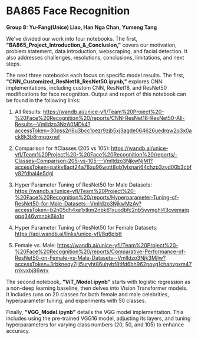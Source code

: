 # BA865 Face Recognition
**Group 8: Yu-Fang(Unice) Liao, Han Nga Chan, Yumeng Tang**

We've divided our work into four notebooks. The first, **"BA865_Project_Introduction_&_Conclusion,"** covers our motivation, problem statement, data introduction, webscraping, and facial detection. It also addresses challenges, resolutions, conclusions, limitations, and next steps.


The next three notebooks each focus on specific model results. The first, **"CNN_Customized_ResNet18_ResNet50.ipynb,"** explores CNN implementations, including custom CNN, ResNet18, and ResNet50 modifications for face recognition. Output and report of this notebook can be found in the following links: 

  1. All Results: https://wandb.ai/unice-yfl/Team%20Project%20-%20Face%20Recognition%20/reports/CNN-ResNet18-ResNet50-All-Results--Vmlldzo3NzA0MDk4?accessToken=30pss2rl6u3bcc1oezr9zjb5xj3agde064626uedrqw2o3x0ack8k3b8rmqgxnef

  2. Comparison for #Classes (205 vs 105): https://wandb.ai/unice-yfl/Team%20Project%20-%20Face%20Recognition%20/reports/-Classes-Comparison-205-vs-105---Vmlldzo3NjkwNjM1?accessToken=patkv8aqt24a78xu96wott8qb1ylxnari64chzp3zyd00b3cbfy82fdhal4e5dgl

  3. Hyper Parameter Tuning of ResNet50 for Male Datasets: https://wandb.ai/unice-yfl/Team%20Project%20-%20Face%20Recognition%20/reports/Hyperparameter-Tuning-of-ResNet50-for-Male-Datasets--Vmlldzo3NjkwMzAy?accessToken=b2n05dh4xe1xlkm2nbk61xuodbfc2nb5yymghl43cvemaiqopq346vmnbk6iio1n  

  4. Hyper Parameter Tuning of ResNet50 for Female Datasets: https://api.wandb.ai/links/unice-yfl/8q6plstt

  5. Female vs. Male: https://wandb.ai/unice-yfl/Team%20Project%20-%20Face%20Recognition%20/reports/Comparative-Performance-of-ResNet50-on-Female-vs-Male-Datasets--Vmlldzo3Njk3MjIw?accessToken=3rbkneqy7jli5uryht86uhybf8tlfd6bh962poyg1chanvpxm47rrikvxbj86wrx


The second notebook, **"ViT_Model.ipynb"** starts with logistic regression as a non-deep learning baseline, then delves into Vision Transformer models. It includes runs on 20 classes for both female and male celebrities, hyperparameter tuning, and experiments with 50 classes.


Finally, **"VGG_Model.ipynb"** details the VGG model implementation. This includes using the pre-trained VGG16 model, adjusting its layers, and tuning hyperparameters for varying class numbers (20, 50, and 105) to enhance accuracy.

